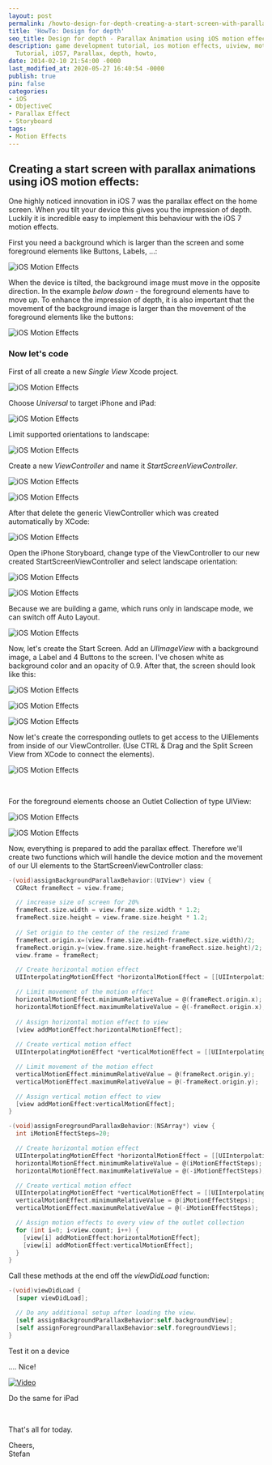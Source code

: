 ```yaml
---
layout: post
permalink: /howto-design-for-depth-creating-a-start-screen-with-parallax-animations-using-ios-7-motion-effects/
title: 'HowTo: Design for depth'
seo_title: Design for depth - Parallax Animation using iOS motion effects
description: game development tutorial, ios motion effects, uiview, motion effects,
  Tutorial, iOS7, Parallax, depth, howto,
date: 2014-02-10 21:54:00 -0000
last_modified_at: 2020-05-27 16:40:54 -0000
publish: true
pin: false
categories:
- iOS
- ObjectiveC
- Parallax Effect
- Storyboard
tags:
- Motion Effects
---
```

## Creating a start screen with parallax animations using iOS motion effects:

One highly noticed innovation in iOS 7 was the parallax effect on the home screen. When you tilt your device this gives you the impression of depth. Luckily it is incredible easy to implement this behaviour with the iOS 7 motion effects.

First you need a background which is larger than the screen and some foreground elements like Buttons, Labels, ...:

![iOS Motion Effects](/assets/2014/02/parallax1-1.jpg)

When the device is tilted, the background image must move in the opposite direction. In the example _below down_ \- the foreground elements have to move _up_. To enhance the impression of depth, it is also important that the movement of the background image is larger than the movement of the foreground elements like the buttons:

![iOS Motion Effects](/assets/2014/02/parallax2-1.jpg)

### Now let's code

First of all create a new _Single View_ Xcode project.

![iOS Motion Effects](/assets/2014/02/Parallax3-1.jpg)

Choose _Universal_ to target iPhone and iPad:

![iOS Motion Effects](/assets/2014/02/Parallax4-1.jpg)

Limit supported orientations to landscape:

![iOS Motion Effects](/assets/2014/02/Parallax5-1.jpg)

Create a new _ViewController_ and name it _StartScreenViewController_.

![iOS Motion Effects](/assets/2014/02/Parallax6-1.jpg)

![iOS Motion Effects](/assets/2014/02/Parallax7-1.jpg)

After that delete the generic ViewController which was created automatically by XCode:

![iOS Motion Effects](/assets/2014/02/Parallax8-1.jpg)

Open the iPhone Storyboard, change type of the ViewController to our new created StartScreenViewController and select landscape orientation:

![iOS Motion Effects](/assets/2014/02/Parallax9.png)

![iOS Motion Effects](/assets/2014/02/Parallax10.png)

Because we are building a game, which runs only in landscape mode, we can switch off Auto Layout.

![iOS Motion Effects](/assets/2014/02/Parallax11.png)

Now, let's create the Start Screen. Add an _UIImageView_ with a background image, a Label and 4 Buttons to the screen. I've chosen white as background color and an opacity of 0.9. After that, the screen should look like this:

![iOS Motion Effects](/assets/2014/02/Parallax12.png)

![iOS Motion Effects](/assets/2014/02/Parallax13-1.jpg)

![iOS Motion Effects](/assets/2014/02/Parallax14.png)

Now let's create the corresponding outlets to get access to the UIElements from inside of our ViewController. (Use CTRL & Drag and the Split Screen View from XCode to connect the elements).

![iOS Motion Effects](/assets/2014/02/Parallax15-1.jpg)

 

For the foreground elements choose an Outlet Collection of type UIView:

![iOS Motion Effects](/assets/2014/02/Parallax20-1.jpg)

![iOS Motion Effects](/assets/2014/02/Parallax21-1.jpg)

Now, everything is prepared to add the parallax effect. Therefore we'll create two functions which will handle the device motion and the movement of our UI elements to the StartScreenViewController class:
```objectivec
-(void)assignBackgroundParallaxBehavior:(UIView*) view {
  CGRect frameRect = view.frame;

  // increase size of screen for 20%
  frameRect.size.width = view.frame.size.width * 1.2;
  frameRect.size.height = view.frame.size.height * 1.2;
 
  // Set origin to the center of the resized frame
  frameRect.origin.x=(view.frame.size.width-frameRect.size.width)/2;
  frameRect.origin.y=(view.frame.size.height-frameRect.size.height)/2;
  view.frame = frameRect;

  // Create horizontal motion effect
  UIInterpolatingMotionEffect *horizontalMotionEffect = [[UIInterpolatingMotionEffect alloc] initWithKeyPath:@"center.x" type:UIInterpolatingMotionEffectTypeTiltAlongHorizontalAxis];

  // Limit movement of the motion effect
  horizontalMotionEffect.minimumRelativeValue = @(frameRect.origin.x);
  horizontalMotionEffect.maximumRelativeValue = @(-frameRect.origin.x);
  
  // Assign horizontal motion effect to view
  [view addMotionEffect:horizontalMotionEffect];
  
  // Create vertical motion effect
  UIInterpolatingMotionEffect *verticalMotionEffect = [[UIInterpolatingMotionEffect alloc] initWithKeyPath:@"center.y" type:UIInterpolatingMotionEffectTypeTiltAlongVerticalAxis];

  // Limit movement of the motion effect
  verticalMotionEffect.minimumRelativeValue = @(frameRect.origin.y);
  verticalMotionEffect.maximumRelativeValue = @(-frameRect.origin.y);

  // Assign vertical motion effect to view
  [view addMotionEffect:verticalMotionEffect];
}

-(void)assignForegroundParallaxBehavior:(NSArray*) view {
  int iMotionEffectSteps=20;

  // Create horizontal motion effect
  UIInterpolatingMotionEffect *horizontalMotionEffect = [[UIInterpolatingMotionEffect alloc] initWithKeyPath:@"center.x" type:UIInterpolatingMotionEffectTypeTiltAlongHorizontalAxis];
  horizontalMotionEffect.minimumRelativeValue = @(iMotionEffectSteps);
  horizontalMotionEffect.maximumRelativeValue = @(-iMotionEffectSteps);

  // Create vertical motion effect
  UIInterpolatingMotionEffect *verticalMotionEffect = [[UIInterpolatingMotionEffect alloc] initWithKeyPath:@"center.y" type:UIInterpolatingMotionEffectTypeTiltAlongVerticalAxis];
  verticalMotionEffect.minimumRelativeValue = @(iMotionEffectSteps);
  verticalMotionEffect.maximumRelativeValue = @(-iMotionEffectSteps);

  // Assign motion effects to every view of the outlet collection
  for (int i=0; i<view.count; i++) {
    [view[i] addMotionEffect:horizontalMotionEffect];
    [view[i] addMotionEffect:verticalMotionEffect];
  }
}
```

Call these methods at the end off the _viewDidLoad_ function:
```objectivec
-(void)viewDidLoad {
  [super viewDidLoad];

  // Do any additional setup after loading the view.
  [self assignBackgroundParallaxBehavior:self.backgroundView];
  [self assignForegroundParallaxBehavior:self.foregroundViews];
}
```
Test it on a device 

.... Nice!



[![Video](/assets/2014/02/Video0.png)](https://youtu.be/3FFoO4yUMx0)

Do the same for iPad

 

That's all for today.

Cheers,  
Stefan
